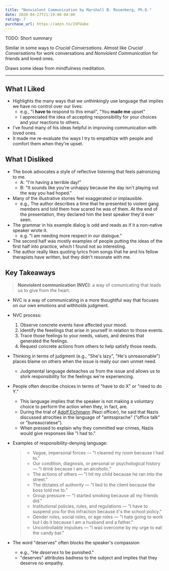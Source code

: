 ```yaml
---
title: "Nonviolent Communication by Marshall B. Rosenberg, Ph.D."
date: 2020-04-27T21:19:00-04:00
rating: 7
purchase_url: https://amzn.to/2VFUabe
---
```


TODO: Short summary

Similar in some ways to *Crucial Conversations*. Almost like *Crucial Conversations* for work conversations and *Nonviolent Communication* for friends and loved ones.

Draws some ideas from mindfulness meditation.

<!--more-->

---

## What I Liked

* Highlights the many ways that we unthinkingly use language that implies we have no control over our lives:
  * e.g., "I **have to** respond to this email", "You **made me** upset"
  * I appreciated the idea of accepting responsibility for your choices and your reactions to others.
* I've found many of his ideas helpful in improving communication with loved ones.
* It made me re-evaluate the ways I try to empathize with people and comfort them when they're upset.

## What I Disliked

* The book advocates a style of reflective listening that feels patronizing to me.
  * A: "I'm having a terrible day!"
  * B: "It sounds like you're unhappy because the day isn't playing out the way you had hoped."
* Many of the illustrative stories feel exaggerated or implausible.
  * e.g., The author describes a time that he presented to violent gang members and told them how scared he was of them. At the end of the presentation, they declared him the best speaker they'd ever seen.
* The grammar in his example dialog is odd and reads as if it a non-native speaker wrote it.
  * e.g. "I am needing more respect in our dialogue."
* The second half was mostly examples of people putting the ideas of the first half into practice, which I found not so interesting.
* The author really likes quoting lyrics from songs that he and his fellow therapists have written, but they didn't resonate with me.

## Key Takeaways

> **Nonviolent communication (NVC)**: a way of comunicating that leads us to give from the heart.

* NVC is a way of communicating in a more thoughtful way that focuses on our own emotions and withholds judgment.

* NVC process:
  1. Observe concrete events have affected your mood.
  1. Identify the feeelings that arise in yourself in relation to those events.
  1. Trace those feelings to your needs, values, and desires that generated the feelings.
  1. Request concrete actions from others to help satisfy those needs.

* Thinking in terms of judgment (e.g., "She's lazy", "He's unreasonable") places blame on others when the issue is really our own unmet need.
  * Judgmental language deteaches us from the issue and allows us to shirk responsibility for the feelings we're experiencing.
* People often describe choices in terms of "have to do X" or "need to do Y."
  * This language implies that the speaker is not making a voluntary choice to perform the action when they, in fact, are.
  * During the trial of [Adolf Eichmann](https://en.wikipedia.org/wiki/Adolf_Eichmann) (Nazi officer), he said that Nazis discussed atrocities in the language of "amtssprache" ("office talk" or "bureaucratese").
  * When pressed to explain why they committed war crimes, Nazis would give responses like "I had to."
* Examples of responsibility-denying language:
  >* Vague, impersonal forces &mdash; "I cleaned my room because I had to."
  >* Our condition, diagnosis, or personal or psychological history &mdash; "I drink because I am an alcoholic."
  >* The actions of others &mdash; "I hit my child because he ran into the street."
  >* The dictates of authority &mdash; "I lied to the client because the boss told me to."
  >* Group pressure &mdash; "I started smoking because all my friends did."
  >* Institutional policies, rules, and regulations &mdash; "I have to suspend you for this infraction because it's the school policy."
  >* Gender roles, social roles, or age roles &mdash; "I hate going to work but I do it because I am a husband and a father."
  >* Uncontrollable impulses &mdash; "I was overcome by my urge to eat the candy bar."
* The word "deserves" often blocks the speaker's compassion
  * e.g., "He *deserves* to be punished."
  * "deserves" attributes badness to the subject and implies that they deserve no empathy.